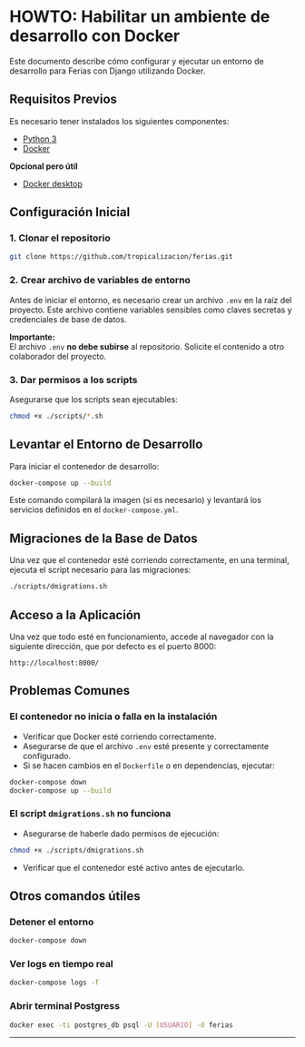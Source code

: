 # HOWTO: Habilitar un ambiente de desarrollo con Docker

Este documento describe cómo configurar y ejecutar un entorno de desarrollo para Ferias con Django utilizando Docker.

## Requisitos Previos

Es necesario tener instalados los siguientes componentes:

- [Python 3](https://www.python.org/)
- [Docker](https://www.docker.com/)

**Opcional pero útil**
- [Docker desktop](https://docs.docker.com/desktop/)

## Configuración Inicial

### 1. Clonar el repositorio

```bash
git clone https://github.com/tropicalizacion/ferias.git
```

### 2. Crear archivo de variables de entorno

Antes de iniciar el entorno, es necesario crear un archivo `.env` en la raíz del proyecto. Este archivo contiene variables sensibles como claves secretas y credenciales de base de datos.

**Importante:**  
El archivo `.env` **no debe subirse** al repositorio. Solicite el contenido a otro colaborador del proyecto.

### 3. Dar permisos a los scripts

Asegurarse que los scripts sean ejecutables:

```bash
chmod +x ./scripts/*.sh
```

## Levantar el Entorno de Desarrollo

Para iniciar el contenedor de desarrollo:

```bash
docker-compose up --build
```

Este comando compilará la imagen (si es necesario) y levantará los servicios definidos en el `docker-compose.yml`.

## Migraciones de la Base de Datos

Una vez que el contenedor esté corriendo correctamente, en una terminal, ejecuta el script necesario para las migraciones:

```bash
./scripts/dmigrations.sh
```

## Acceso a la Aplicación

Una vez que todo esté en funcionamiento, accede al navegador con la siguiente dirección, que por defecto es el puerto 8000:

```
http://localhost:8000/
```

## Problemas Comunes

### El contenedor no inicia o falla en la instalación

- Verificar que Docker esté corriendo correctamente.
- Asegurarse de que el archivo `.env` esté presente y correctamente configurado.
- Si se hacen cambios en el `Dockerfile` o en dependencias, ejecutar:

```bash
docker-compose down
docker-compose up --build
```

### El script `dmigrations.sh` no funciona

- Asegurarse de haberle dado permisos de ejecución:

```bash
chmod +x ./scripts/dmigrations.sh
```

- Verificar que el contenedor esté activo antes de ejecutarlo.

## Otros comandos útiles

### Detener el entorno

```bash
docker-compose down
```

### Ver logs en tiempo real

```bash
docker-compose logs -f
```

### Abrir terminal Postgress

```bash
docker exec -ti postgres_db psql -U [USUARIO] -d ferias
```

---
